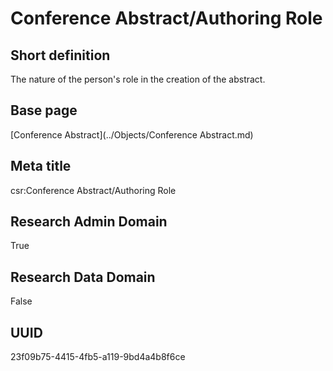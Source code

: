 # Conference Abstract/Authoring Role
## Short definition
The nature of the person's role in the creation of the abstract.
## Base page
[Conference Abstract](../Objects/Conference Abstract.md)
## Meta title
csr:Conference Abstract/Authoring Role
## Research Admin Domain
True
## Research Data Domain
False
## UUID
23f09b75-4415-4fb5-a119-9bd4a4b8f6ce
